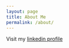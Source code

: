 ```yaml
---
layout: page
title: About Me
permalink: /about/
---
```


Visit my [linkedin profile](https://www.linkedin.com/in/jessevanelteren/)